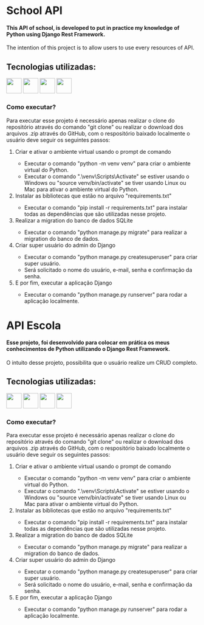 # School API 
#### This API of school, is developed to put in practice my knowledge of Python using Django Rest Framework.
<div>
  <p>The intention of this project is to allow users to use every resources of API.</p>
</div>

## Tecnologias utilizadas:
<div>
  <img src="https://cdn.jsdelivr.net/gh/devicons/devicon@latest/icons/python/python-original.svg" width="40" height="40" />
  <img src="https://cdn.jsdelivr.net/gh/devicons/devicon@latest/icons/django/django-plain.svg" width="40" height="40" />
  <img src="https://cdn.jsdelivr.net/gh/devicons/devicon@latest/icons/djangorest/djangorest-original.svg" width="40" height="40" />     
  <img src="https://cdn.jsdelivr.net/gh/devicons/devicon@latest/icons/sqlite/sqlite-original.svg" width="40" height="40" />
</div>

### Como executar?
<div>
  <p>Para executar esse projeto é necessário apenas realizar o clone do repositório através do comando "git clone" ou realizar o download dos arquivos .zip através do GitHub, com o respositório baixado localmente o usuário deve seguir os seguintes passos:</p>
  <ol>
    <li>Criar e ativar o ambiente virtual usando o prompt de comando</li>
    <ul>
      <li>Executar o comando "python -m venv venv" para criar o ambiente virtual do Python.</li>
      <li>Executar o comando ".\venv\Scripts\Activate" se estiver usando o Windows ou "source venv/bin/activate" se tiver usando Linux ou Mac para ativar o ambiente virtual do Python.</li>
    </ul>
    <li>Instalar as bibliotecas que estão no arquivo "requirements.txt"</li>
    <ul>
      <li>Executar o comando "pip install -r requirements.txt" para instalar todas as dependências que são utilizadas nesse projeto.</li>
    </ul>
    <li>Realizar a migration do banco de dados SQLite</li>
      <ul>
        <li>Executar o comando "python manage.py migrate" para realizar a migration do banco de dados.</li>
      </ul>
    <li>Criar super usuário do admin do Django</li>
      <ul>
        <li>Executar o comando "python manage.py createsuperuser" para criar super usuário.</li>
        <li>Será solicitado o nome do usuário, e-mail, senha e confirmação da senha.</li>
      </ul>
    <li>E por fim, executar a aplicação Django</li>
      <ul>
        <li>Executar o comando "python manage.py runserver" para rodar a aplicação localmente.</li>
      </ul>
  </ol>
</div>

# API Escola
#### Esse projeto, foi desenvolvido para colocar em prática os meus conhecimentos de Python utilizando o Django Rest Framework.
<div>
  <p>O intuito desse projeto, possibilita que o usuário realize um CRUD completo.</p>
</div>

## Tecnologias utilizadas:
<div>
  <img src="https://cdn.jsdelivr.net/gh/devicons/devicon@latest/icons/python/python-original.svg" width="40" height="40" />
  <img src="https://cdn.jsdelivr.net/gh/devicons/devicon@latest/icons/django/django-plain.svg" width="40" height="40" />
  <img src="https://cdn.jsdelivr.net/gh/devicons/devicon@latest/icons/djangorest/djangorest-original.svg" width="40" height="40" />     
  <img src="https://cdn.jsdelivr.net/gh/devicons/devicon@latest/icons/sqlite/sqlite-original.svg" width="40" height="40" />
</div>

### Como executar?
<div>
  <p>Para executar esse projeto é necessário apenas realizar o clone do repositório através do comando "git clone" ou realizar o download dos arquivos .zip através do GitHub, com o respositório baixado localmente o usuário deve seguir os seguintes passos:</p>
  <ol>
    <li>Criar e ativar o ambiente virtual usando o prompt de comando</li>
    <ul>
      <li>Executar o comando "python -m venv venv" para criar o ambiente virtual do Python.</li>
      <li>Executar o comando ".\venv\Scripts\Activate" se estiver usando o Windows ou "source venv/bin/activate" se tiver usando Linux ou Mac para ativar o ambiente virtual do Python.</li>
    </ul>
    <li>Instalar as bibliotecas que estão no arquivo "requirements.txt"</li>
    <ul>
      <li>Executar o comando "pip install -r requirements.txt" para instalar todas as dependências que são utilizadas nesse projeto.</li>
    </ul>
    <li>Realizar a migration do banco de dados SQLite</li>
      <ul>
        <li>Executar o comando "python manage.py migrate" para realizar a migration do banco de dados.</li>
      </ul>
    <li>Criar super usuário do admin do Django</li>
      <ul>
        <li>Executar o comando "python manage.py createsuperuser" para criar super usuário.</li>
        <li>Será solicitado o nome do usuário, e-mail, senha e confirmação da senha.</li>
      </ul>
    <li>E por fim, executar a aplicação Django</li>
      <ul>
        <li>Executar o comando "python manage.py runserver" para rodar a aplicação localmente.</li>
      </ul>
  </ol>
</div>
